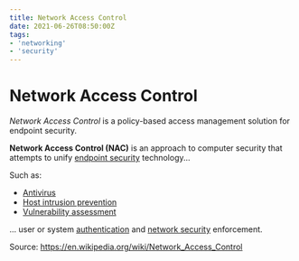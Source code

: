 ```yaml
---
title: Network Access Control
date: 2021-06-26T08:50:00Z
tags:
- 'networking'
- 'security'
---
```


# Network Access Control

_Network Access Control_ is a policy-based access management solution for endpoint security.

**Network Access Control (NAC)** is an approach to computer security that
attempts to unify [endpoint security](20210626085144-endpoint-security.md) 
technology...

Such as:
* [Antivirus](20210626085317-antivirus.md) 
* [Host intrusion prevention](20210626085451-host-based-intrusion-detection-system.md)
* [Vulnerability assessment](20210626085602-vulnerability-assessment-computing.md)

... user or system [authentication](20210203070437-authentication.md)
and [network security](20220315170212-network-security.md) enforcement.

Source: https://en.wikipedia.org/wiki/Network_Access_Control
